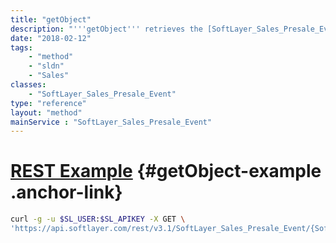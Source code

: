 ```yaml
---
title: "getObject"
description: "'''getObject''' retrieves the [SoftLayer_Sales_Presale_Event](/reference/datatypes/SoftLayer_Sales_Presale_Event) object whose id number corresponds to the id number of the init parameter passed to the SoftLayer_Sales_Presale_Event service. Customers may only retrieve presale events that are currently active. "
date: "2018-02-12"
tags:
    - "method"
    - "sldn"
    - "Sales"
classes:
    - "SoftLayer_Sales_Presale_Event"
type: "reference"
layout: "method"
mainService : "SoftLayer_Sales_Presale_Event"
---
```


# [REST Example](#getObject-example) <a href="/article/rest/"><i class="fas fa-question"></i></a> {#getObject-example .anchor-link} 
```bash
curl -g -u $SL_USER:$SL_APIKEY -X GET \
'https://api.softlayer.com/rest/v3.1/SoftLayer_Sales_Presale_Event/{SoftLayer_Sales_Presale_EventID}/getObject'
```
